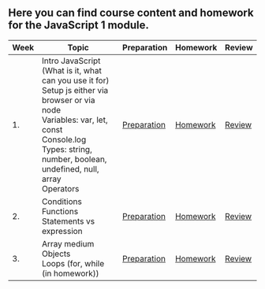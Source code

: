 ## Here you can find course content and homework for the JavaScript 1 module.

| Week | Topic | Preparation | Homework | Review |
| ---- | --------------------------------------------------------------------------------------------------------------------------------------------------------------------------------------------- | -------------------------------------------------------------------------------------------------------------------- | --------------------------------------- |------------------------------------------------------------------------ |
 |1.| Intro JavaScript (What is it, what can you use it for) <br> Setup js either via browser or via node <br> Variables: var, let, const <br> Console.log <br> Types: string, number, boolean, undefined, null, array <br> Operators|[Preparation](/JavaScript1/Week1/preparation.md)|[Homework](/JavaScript1/Week1/homework.md)|[Review](/JavaScript1/Week1/review.md)|
 |2.| Conditions <br> Functions <br> Statements vs expression|[Preparation](/JavaScript1/Week2/readme.md)|[Homework](/JavaScript1/Week2/homework.md)|[Review](/JavaScript1/Week2/review.md)|
 |3.| Array medium <br> Objects <br> Loops (for, while (in homework)) | [Preparation](/JavaScript1/Week3/readme.md)|[Homework](/JavaScript1/Week3/homework.md)|[Review](/JavaScript1/Week3/review.md)